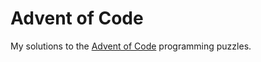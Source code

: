 # Advent of Code

My solutions to the [Advent of Code](http://adventofcode.com) programming puzzles.
